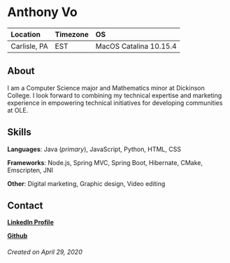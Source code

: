 # Anthony Vo

Location | Timezone | OS
:--- | :--- | :---
Carlisle, PA | EST | MacOS Catalina 10.15.4|

## About

I am a Computer Science major and Mathematics minor at Dickinson College.
I look forward to combining my technical expertise and marketing experience in empowering technical initiatives for developing communities at OLE.

## Skills
**Languages**: Java (*primary*), JavaScript, Python, HTML, CSS

**Frameworks**: Node.js, Spring MVC, Spring Boot, Hibernate, CMake, Emscripten, JNI

**Other**: Digital marketing, Graphic design, Video editing

## Contact
[**LinkedIn Profile**](https://www.linkedin.com/in/anthonyhvo/)

[**Github**](https://github.com/anthonyhvo12/)

###### Created on April 29, 2020
